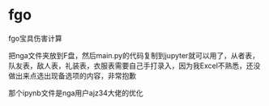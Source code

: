 # fgo
fgo宝具伤害计算

把nga文件夹放到F盘，然后main.py的代码复制到jupyter就可以用了，从者表，队友表，敌人表，礼装表，衣服表需要自己手打录入，因为我Excel不熟悉，还没做出来点选出现备选项的内容，非常抱歉

那个ipynb文件是nga用户ajz34大佬的优化
